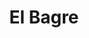 ---
title: El Bagre
departamento: Antioquia
description: >-
  El área del municipio de El Bagre cuenta con una extensión de 1.563 km2. El
  Perímetro de su cabecera municipal se encuentra ubicada a orillas del río
  Nechí,  en la confluencia con el río Tigüí,  el cual es afluente del río Nechí
  y este del río Cauca
grafica_ubicacion_geografica: /charts/municipios/el-bagre/ubicacion_geografica.html
grafica_comunidades_focalizadas: /charts/municipios/el-bagre/comunidades_focalizadas.html
grafica_poblacion_genero: /charts/municipios/el-bagre/poblacion_genero.html
grafica_area_geografica_genero: /charts/municipios/el-bagre/area_geografica_genero.html
grafica_pertenencia_etnica: /charts/municipios/el-bagre/pertenencia_etnica.html
grafica_conflicto_identidad: /charts/municipios/el-bagre/conflicto_identidad.html
grafica_violencia_sexual: /charts/municipios/el-bagre/violencia_sexual.html
grafica_violencia_fisica: /charts/municipios/el-bagre/violencia_fisica.html
grafica_violencia_psicologica: /charts/municipios/el-bagre/violencia_psicologica.html
grafica_negligencia_abandono: /charts/municipios/el-bagre/negligencia_abandono.html
ficha: /fichas/el-bagre/ficha.pdf
centros_poblados_corregimientos:
  - Puerto Claver
  - Puerto López
  - El Real
  - La Corona
  - Las Negritas
  - Las Sardinas
  - El Puente
  - Santa Bárbara
  - Muqui
  - Borrachera
  - Caño Claro
  - Los Almendros
distribucion_poblacional_hombres: 14326
distribucion_poblacional_mujeres: 15262
poblacion_discapacidad: 1019
comunidades_etnicas_zona:
  - Zenú
  - Emberá Katios
asentamientos_indigenas: 11
resguardos_indigenas: null
consejos_comunitarios: 12
total_poblacion_victima: 18249
num_sujetos_reparacion_colectiva: 3
num_planes_retorno_reubicacion_colectiva: 0
territorio_entidades_snariv_sivjrnr:
  - >-
    "Comisión para el Esclarecimiento de la Verdad, la Convivencia y la No
    Repeteción (CEV) (SIVJRNR)"
  - Jurisdicción Especial para la Paz (JEP) (SIVJRNR)
  - Unidad de Búsqueda de Personas dadas por Desaparecidas (UBPD) (SIVJRNR)
  - Instituto Colombiano de Bienestar Familiar (ICBF) (SNARIV)
  - Servicio Nacional de Aprendizaje (SENA) (SNARIV)
  - >-
    Unidad para la Atención y Reparación Integral a las víctimas (UARIV)
    (SNARIV)
  - Gobernación de Antioquia (SNARIV)
  - Policía Nacional (SNARIV)
  - Ejército Nacional (SNARIV)
  - Personería (SNARIV)
  - Agencia Nacional de tierras (ANT) (SNARIV)
  - Defensoría del Pueblo (SNARIV)
  - Agencia de Renovación del Territorio (ART) (SNARIV)
  - Alcaldía municipal (SNARIV)
priorizacion_convivencia_social_salud_mental: >-
  "Falta educación sobre la política de SSR, interrupción voluntaria del
  embarazo, y prevención de ITS",Embarazo en Adolescentes (10-19 años),"Aumento
  de los casos de infecciones de trasmisión sexual, VIH SIDA"
region: Bajo Cauca y Nordeste Antioqueño
priorizacion_sexualidad_derechos_sexuales_reproductivos: Falta de caracterización de la población vulnerable
priorizacion_gestion_diferencial_poblaciones_vulnerables: >-
  Alta rotación de personal y perfil no idóneo para los cargos,Falta de
  autonomía en el manejo de los recursos,Falta de recursos para garantía de
  derechos especialmente que requieren atención diferencial y en las áreas
  rurales dispersas
priorizacion_fortalecimiento_autoridad_sanitaria: >-
  Alta rotación de personal y perfil no idóneo para los cargos,Falta de
  autonomía en el manejo de los recursos,Falta de recursos para garantía de
  derechos especialmente que requieren atención diferencial y en las áreas
  rurales dispersas
eventos_salud_publica_predominantes:
  - Malaria
  - Vigilancia en salud pública de la violencia de género e intrafamiliar
  - Morbilidad materna extrema
  - Agresiones por animales potencialmente transmisores de rabia
  - Dengue
  - Accidente ofídico
  - Mortalidad perinatal y neonatal tardía
  - Bajo peso al nacer
  - VIH/Sida/Mortalidad Por Sida
  - Infección respiratoria aguda grave inusitada
rips_salud_mental_poblacion_general:
  - Trastorno de ansiedad
  - Esquizofrenia
  - Trastorno mixto de ansiedad y depresión
  - Trastorno de ansiedad generalizada
  - Trastorno de pánico
servicios_telemedicina_mpio_depto:
  - No hay habilitados servicios aún
total_pobreza_multidimensional: 5370%
pobreza_multidimensional_urbano: 4300%
pobreza_multidimensional_centro_poblado_rural_disperso: 7110%
ppales_actividades_economicas:
  - Minería
  - Agricultura
  - Agroforestal
  - Piscicultura
  - Ganadería
observaciones_ppales_actividades_economicas: |-
  Agrícola (Yuca, Plátano, Arroz, Maíz)
  Minería Informal Artesanal
ppal_vocacion_mpio:
  - Agricultura
  - Minería
observaciones_ppal_vocacion_mpio: Minería Aurífera - Río Nechí
trabajo_informal: 9170%
ppal_uso_suelo:
  - Minería
  - Agricultura
  - Forestal
  - Ganadería
observaciones_ppal_uso_suelo: null
espacios_socio_comunitarios:
  - Biblioteca Municipal
  - ' Polideportivo'
  - ' Casa de la cultura Celia maduro'
  - ' Multideportivo'
  - ' Casa Lúdica'
  - ' La Casa de la Cultura San Pedro Claver'
  - ' Coliseo'
medios_comunicacion:
  - Radio Vida
  - ' Red informativa y comercial El Bagre'
  - ' Colombia Stereo'
  - ' Bagre Digital Stereo'
  - ' Corporación Bagre Digital Stereo Emisora Comunitaria'
  - ' Emisora La Nuestra'
  - ' Emisora Latina Stereo'
iniciativas_org_sociedad_civil: '6'
programas_usaid:
  - Justicia para una Paz Sostenible
  - ' Mujeres de Oro'
  - ' Colombia Transforma'
  - ' Programa de Derechos Humanos'
  - ' Oro Legal'
comunidades:
  - label: Borrachera y La Bonga
    slug: borrachera-y-la-bonga
    permalink: /comunidad-focalizada/borrachera-y-la-bonga
download_file: /reportes/el-bagre.pdf
layout: territorio

---